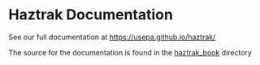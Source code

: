 # Haztrak Documentation

See our full documentation at https://usepa.github.io/haztrak/

The source for the documentation is found in the [haztrak_book](./guide) directory
